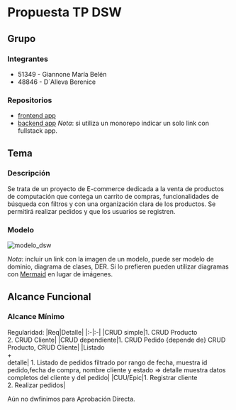 # Propuesta TP DSW

## Grupo

### Integrantes

- 51349 - Giannone María Belén
- 48846 - D´Alleva Berenice

### Repositorios

- [frontend app](http://hyperlinkToGihubOrGitlab)
- [backend app](http://hyperlinkToGihubOrGitlab)
  _Nota_: si utiliza un monorepo indicar un solo link con fullstack app.

## Tema

### Descripción

Se trata de un proyecto de E-commerce dedicada a la venta de productos de computación que contega un carrito de compras, funcionalidades de búsqueda con filtros y con una organización clara de los productos. Se permitirá realizar pedidos y que los usuarios se registren.

### Modelo

![modelo_dsw](https://github.com/user-attachments/assets/1b3095b0-00a2-4b50-9815-3840de6109ee)


_Nota_: incluir un link con la imagen de un modelo, puede ser modelo de dominio, diagrama de clases, DER. Si lo prefieren pueden utilizar diagramas con [Mermaid](https://mermaid.js.org) en lugar de imágenes.

## Alcance Funcional

### Alcance Mínimo

Regularidad:
|Req|Detalle|
|:-|:-|
|CRUD simple|1. CRUD Producto<br>2. CRUD Cliente|
|CRUD dependiente|1. CRUD Pedido {depende de} CRUD Producto, CRUD Cliente|
|Listado<br>+<br>detalle| 1. Listado de pedidos filtrado por rango de fecha, muestra id pedido,fecha de compra, nombre cliente y estado => detalle muestra datos completos del cliente y del pedido|
|CUU/Epic|1. Registrar cliente<br>2. Realizar pedidos|

Aún no dwfinimos para Aprobación Directa.
